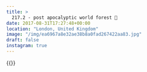 ```yaml
---
title: >
  217.2 - post apocalyptic world forest 🌳
date: 2017-08-31T17:27:48+00:00
location: "London, United Kingdom"
image: "/img/ea6967a8e32ae38b8a0fad267422aa83.jpg"
draft: false
instagram: true
---
```


{{<photo src="/img/ea6967a8e32ae38b8a0fad267422aa83.jpg">}}
